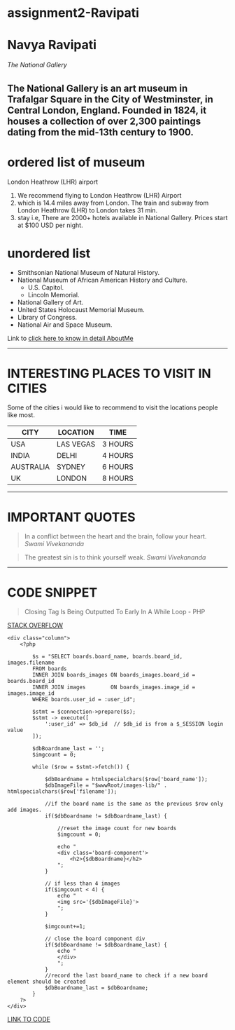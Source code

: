 # assignment2-Ravipati

# Navya Ravipati
###### The National Gallery
The National Gallery is an **art museum** in Trafalgar Square in the City of Westminster, in Central London, England. Founded in 1824, it houses a **collection of over 2,300 paintings** dating from the mid-13th century to 1900.
---

# ordered list of museum
 London Heathrow (LHR) airport
 1. We recommend flying to London Heathrow (LHR) Airport
 2. which is 14.4 miles away from London. The train and subway from London Heathrow (LHR) to London takes 31 min.
 3. stay i.e, There are 2000+ hotels available in National Gallery. Prices start at $100 USD per night.

 # unordered list 
 * Smithsonian National Museum of Natural History.
 * National Museum of African American History and Culture.
    * U.S. Capitol.
    * Lincoln Memorial.
 * National Gallery of Art.
 * United States Holocaust Memorial Museum.
 * Library of Congress.
 * National Air and Space Museum.

 Link to [click here to know in detail AboutMe](AboutMe.md)

---
# INTERESTING PLACES TO VISIT IN CITIES

Some of the cities i would like to recommend to visit the locations people like most. 


|CITY|LOCATION|TIME|
|----|--------|----|
|USA|LAS VEGAS|3 HOURS|
|INDIA|DELHI|4 HOURS|
|AUSTRALIA|SYDNEY|6 HOURS|
|UK|LONDON|8 HOURS|


---
# IMPORTANT QUOTES

> In a conflict between the heart and the brain, follow your heart.
*Swami Vivekananda*

> The greatest sin is to think yourself weak.
*Swami Vivekananda*


---
# CODE SNIPPET

> Closing Tag Is Being Outputted To Early In A While Loop - PHP

[STACK OVERFLOW](https://stackoverflow.com/questions/73642710/closing-div-tag-is-being-outputted-to-early-in-a-while-loop-php)


```
<div class="column">
    <?php

        $s = "SELECT boards.board_name, boards.board_id, images.filename
        FROM boards
        INNER JOIN boards_images ON boards_images.board_id = boards.board_id
        INNER JOIN images        ON boards_images.image_id = images.image_id
        WHERE boards.user_id = :user_id";

        $stmt = $connection->prepare($s);
        $stmt -> execute([
            ':user_id' => $db_id  // $db_id is from a $_SESSION login value
        ]);

        $dbBoardname_last = '';
        $imgcount = 0;

        while ($row = $stmt->fetch()) {

            $dbBoardname = htmlspecialchars($row['board_name']);
            $dbImageFile = "$wwwRoot/images-lib/" . htmlspecialchars($row['filename']);

            //if the board name is the same as the previous $row only add images. 
            if($dbBoardname != $dbBoardname_last) {

                //reset the image count for new boards
                $imgcount = 0;

                echo "
                <div class='board-component'>
                    <h2>{$dbBoardname}</h2>
                ";
            }

            // if less than 4 images   
            if($imgcount < 4) { 
                echo "
                <img src='{$dbImageFile}'>
                ";
            }

            $imgcount+=1;
            
            // close the board component div
            if($dbBoardname != $dbBoardname_last) {
                echo "
                </div>
                ";
            }
            //record the last board_name to check if a new board element should be created
            $dbBoardname_last = $dbBoardname;
        } 
    ?>
</div>
```
[LINK TO CODE](https://www.php.net/crypt)
